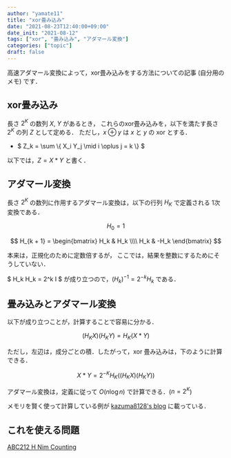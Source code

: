 ```yaml
---
author: "yamate11"
title: "xor畳み込み"
date: "2021-08-23T12:40:00+09:00"
date_init: "2021-08-12"
tags: ["xor", "畳み込み", "アダマール変換"]
categories: ["topic"]
draft: false
---
```


高速アダマール変換によって，xor畳み込みをする方法についての記事 (自分用のメモ) です．


## xor畳み込み

長さ $2^K$ の数列 $X$, $Y$ があるとき，
これらのxor畳み込みを，以下を満たす長さ $2^K$ の列 $Z$ として定める．
ただし，$x \oplus y$ は $x$ と $y$ の xor とする．

* $ Z_k = \sum \\{ X_i Y_j \mid i \oplus j = k \\} $

以下では，$Z = X * Y$ と書く．

## アダマール変換

長さ $2^K$ の数列に作用するアダマール変換は，以下の行列 $H_K$ で定義される
1次変換である．

$$
H_0 = 1
$$

$$
H_{k + 1} = \begin{bmatrix}
H_k & H_k \\\\
H_k & -H_k
\end{bmatrix}
$$

本来は，正規化のために定数倍するが，
ここでは，結果を整数にするためにそうしていない．

$ H_k H_k = 2^k I $ が成り立つので，$(H_k)^{-1} = 2^{-k} H_k$ である．

## 畳み込みとアダマール変換

以下が成り立つことが，計算することで容易に分かる．

$$ (H_K X) (H_K Y) = H_K (X * Y) $$

ただし，左辺は，成分ごとの積．したがって，xor 畳み込みは，下のように計算できる．

$$ X * Y = 2^{-K} H_K ((H_K X) (H_K Y)) $$

アダマール変換は，定義に従って $O(n \log n)$ で計算できる．($n = 2^K$)

メモリを賢く使って計算している例が 
[kazuma8128\'s blog](https://kazuma8128.hatenablog.com/entry/2018/05/31/144519)
に載っている．

## これを使える問題

[ABC212 H Nim Counting](https://atcoder.jp/contests/abc212/tasks/abc212_h)
